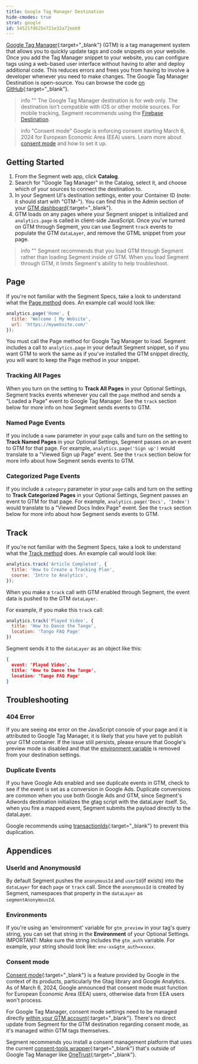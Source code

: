 ```yaml
---
title: Google Tag Manager Destination
hide-cmodes: true
strat: google
id: 54521fd625e721e32a72eeb9
---
```

[Google Tag Manager](https://support.google.com/tagmanager){:target="_blank"} (GTM) is a tag management system that allows you to quickly update tags and code snippets on your website. Once you add the Tag Manager snippet to your website, you can configure tags using a web-based user interface without having to alter and deploy additional code. This reduces errors and frees you from having to involve a developer whenever you need to make changes. The Google Tag Manager Destination is open-source. You can browse the code [on GitHub](https://github.com/segment-integrations/analytics.js-integration-google-tag-manager){:target="_blank"}.

> info ""
> The Google Tag Manager destination is for web only. The destination isn't compatible with iOS or other mobile sources. For mobile tracking, Segment recommends using the [Firebase Destination](/docs/connections/destinations/catalog/firebase/). 

> info "Consent mode"
> Google is enforcing consent starting March 6, 2024 for European Economic Area (EEA) users. Learn more about [consent mode](/docs/connections/destinations/catalog/google-tag-manager/#consent-mode) and how to set it up. 

## Getting Started

1. From the Segment web app, click **Catalog**.
2. Search for "Google Tag Manager" in the Catalog, select it, and choose which of your sources to connect the destination to.
3. In your Segment UI's destination settings, enter your Container ID (note: it should start with "GTM-"). You can find this in the Admin section of your [GTM dashboard](https://tagmanager.google.com/#/admin/){:target="_blank"}.
4. GTM loads on any pages where your Segment snippet is initialized and `analytics.page` is called in client-side JavaScript. Once you've turned on GTM through Segment, you can use Segment `track` events to populate the GTM `dataLayer`, and remove the GTML snippet from your page.

> info ""
> Segment recommends that you load GTM through Segment rather than loading Segment inside of GTM. When you load Segment through GTM, it limits Segment's ability to help troubleshoot.

## Page
If you're not familiar with the Segment Specs, take a look to understand what the [Page method](/docs/connections/spec/page/) does. An example call would look like:

```js
analytics.page('Home', {
  title: 'Welcome | My Website',
  url: 'https://mywebsite.com/'
});
```

You must call the Page method for Google Tag Manager to load. Segment includes a call to `analytics.page` in your default Segment snippet, so if you want GTM to work the same as if you've installed the GTM snippet directly, you will want to keep the Page method in your snippet.

### Tracking All Pages
When you turn on the setting to **Track All Pages** in your Optional Settings, Segment tracks events whenever you call the `page` method and sends a "Loaded a Page" event to Google Tag Manager. See the `track` section below for more info on how Segment sends events to GTM.

### Named Page Events
If you include a `name` parameter in your `page` calls and turn on the setting to **Track Named Pages** in your Optional Settings, Segment passes on an event to GTM for that page. For example, `analytics.page('Sign up')` would translate to a "Viewed Sign up Page" event. See the `track` section below for more info about how Segment sends events to GTM.

### Categorized Page Events
If you include a `category` parameter in your `page` calls and turn on the setting to **Track Categorized Pages** in your Optional Settings, Segment passes an event to GTM for that page. For example, `analytics.page('Docs', 'Index')` would translate to a "Viewed Docs Index Page" event. See the `track` section below for more info about how Segment sends events to GTM.


## Track

If you're not familiar with the Segment Specs, take a look to understand what the [Track method](/docs/connections/spec/track/) does. An example call would look like:

```js
analytics.track('Article Completed', {
  title: 'How to Create a Tracking Plan',
  course: 'Intro to Analytics',
});
```

When you make a `track` call with GTM enabled through Segment, the event data is pushed to the GTM `dataLayer`.

For example, if you make this `track` call:

```javascript
analytics.track('Played Video', {
  title: 'How to Dance the Tango',
  location: 'Tango FAQ Page'
})
```

Segment sends it to the `dataLayer` as an object like this:

```json
{
  event: 'Played Video',
  title: 'How to Dance the Tango',
  location: 'Tango FAQ Page'
}
```


## Troubleshooting

### 404 Error
If you are seeing `404` error on the JavaScript console of your page and it is attributed to Google Tag Manager, it is likely that you have yet to publish your GTM container. If the issue still persists, please ensure that Google's preview mode is disabled and that the [environment variable](/docs/connections/destinations/catalog/google-tag-manager/#environment) is removed from your destination settings.


### Duplicate Events
If you have Google Ads enabled and see duplicate events in GTM, check to see if the event is set as a conversion in Google Ads. Duplicate conversions are common when you use both Google Ads and GTM, since Segment's Adwords destination initializes the gtag script with the dataLayer itself. So, when you fire a mapped event, Segment submits the payload directly to the dataLayer.

Google recommends using [transactionIds](https://support.google.com/google-ads/answer/6386790){:target="_blank"} to prevent this duplication. 


## Appendices

### UserId and AnonymousId
By default Segment pushes the `anonymousId` and `userId`(if exists) into the `dataLayer` for each `page` or `track` call. Since the `anonymousId` is created by Segment, namespaces that property in the `dataLayer` as `segmentAnonymousId`.

### Environments
If you're using an 'environment' variable for `gtm_preview` in your tag's query string, you can set that string in the **Environment** of your Optional Settings. IMPORTANT: Make sure the string includes the `gtm_auth` variable. For example, your string should look like: `env-xx&gtm_auth=xxxxx`.

### Consent mode
[Consent mode](https://support.google.com/analytics/answer/9976101?hl=en){:target="_blank"} is a feature provided by Google in the context of its products, particularly the Gtag library and Google Analytics. As of March 6, 2024, Google announced that consent mode must function for European Economic Area (EEA) users, otherwise data from EEA users won't process. 

For Google Tag Manager, consent mode settings need to be managed directly [within your GTM account](https://support.google.com/tagmanager/answer/10718549?hl=en#tag-settings){:target="_blank"}. There's no direct update from Segment for the GTM destination regarding consent mode, as it's managed within GTM tags themselves.

Segment recommends you install a consent management platform that uses the current [consent-tools wrapper](https://github.com/segmentio/analytics-next/tree/master/packages/consent/consent-tools){:target="_blank"} that's outside of Google Tag Manager like [OneTrust](https://tanelytics.com/integrate-onetrust-with-google-tag-manager/){:target="_blank"}.
